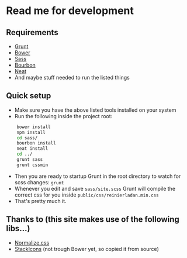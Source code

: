 # Read me for development

## Requirements
- [Grunt](http://gruntjs.com)
- [Bower](http://bower.io)
- [Sass](http://sass-lang.com)
- [Bourbon](http://bourbon.io)
- [Neat](http://neat.bourbon.io)
- And maybe stuff needed to run the listed things

## Quick setup
- Make sure you have the above listed tools installed on your system
- Run the following inside the project root:
```bash
    bower install
    npm install
    cd sass/
    bourbon install
    neat install
    cd ../
    grunt sass
    grunt cssmin
```

- Then you are ready to startup Grunt in the root directory to watch for scss changes: `grunt`
- Whenever you edit and save `sass/site.scss` Grunt will compile the correct css for you inside `public/css/reinierladan.min.css`
- That's pretty much it.

## Thanks to (this site makes use of the following libs…)
- [Normalize.css](http://git.io/normalize) 
- [StackIcons](http://stackicons.com) (not trough Bower yet, so copied it from source)
